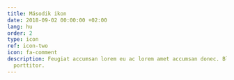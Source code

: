 ```yaml
---
title: Második ikon
date: 2018-09-02 00:00:00 +02:00
lang: hu
order: 2
type: icon
ref: icon-two
icon: fa-comment
description: Feugiat accumsan lorem eu ac lorem amet accumsan donec. Blandit orci
  porttitor.
---
```



